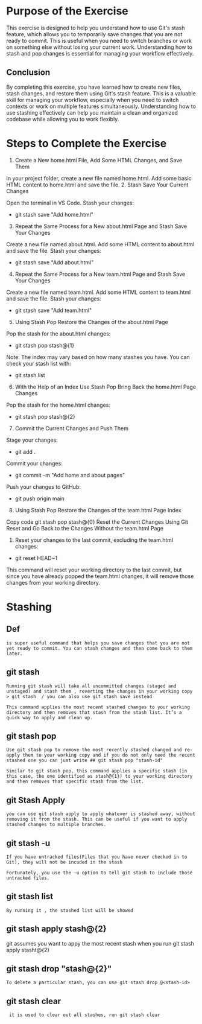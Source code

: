 # Purpose of the Exercise
This exercise is designed to help you understand how to use Git's stash feature, which allows you to temporarily save changes that you are not ready to commit. This is useful when you need to switch branches or work on something else without losing your current work. Understanding how to stash and pop changes is essential for managing your workflow effectively.

## Conclusion
By completing this exercise, you have learned how to create new files, stash changes, and restore them using Git's stash feature. This is a valuable skill for managing your workflow, especially when you need to switch contexts or work on multiple features simultaneously. Understanding how to use stashing effectively can help you maintain a clean and organized codebase while allowing you to work flexibly.


# Steps to Complete the Exercise

1. Create a New home.html File, Add Some HTML Changes, and Save Them

In your project folder, create a new file named home.html.
Add some basic HTML content to home.html and save the file.
2. Stash Save Your Current Changes

Open the terminal in VS Code.
Stash your changes:


- git stash save "Add home.html"

3. Repeat the Same Process for a New about.html Page and Stash Save Your Changes

Create a new file named about.html.
Add some HTML content to about.html and save the file.
Stash your changes:
- git stash save "Add about.html"
  
4. Repeat the Same Process for a New team.html Page and Stash Save Your Changes

Create a new file named team.html.
Add some HTML content to team.html and save the file.
Stash your changes:

- git stash save "Add team.html"

5. Using Stash Pop Restore the Changes of the about.html Page

Pop the stash for the about.html changes:
- git stash pop stash@{1}

Note: The index may vary based on how many stashes you have. You can check your stash list with:

- git stash list
  
6. With the Help of an Index Use Stash Pop Bring Back the home.html Page Changes

Pop the stash for the home.html changes:

- git stash pop stash@{2}

7. Commit the Current Changes and Push Them

Stage your changes:

- git add .
  
Commit your changes:

- git commit -m "Add home and about pages"

Push your changes to GitHub:


- git push origin main

8. Using Stash Pop Restore the Changes of the team.html Page Index

Copy code
git stash pop stash@{0}
Reset the Current Changes Using Git Reset and Go Back to the Changes Without the team.html Page

1. Reset your changes to the last commit, excluding the team.html changes:

- git reset HEAD~1

This command will reset your working directory to the last commit, but since you have already popped the team.html changes, it will remove those changes from your working directory.


# Stashing
## Def
    is super useful command that helps you save changes that you are not yet ready to commit. You can stash changes and then come back to them later.
## git stash
    Running git stash will take all uncommitted changes (staged and unstaged) and stash them , reverting the changes in your working copy 
    > git stash  / you can also use git stash save instead 

    This command applies the most recent stashed changes to your working directory and then removes that stash from the stash list. It’s a quick way to apply and clean up.

## git stash pop
    Use git stash pop to remove the most recently stashed changed and re-apply them to your working copy and if you do not only need the recent stashed one you can just write ## git stash pop "stash-id"

    Similar to git stash pop, this command applies a specific stash (in this case, the one identified as stash@{1}) to your working directory and then removes that specific stash from the list.
    
## git Stash Apply
    you can use git stash apply to apply whatever is stashed away, without removing it from the stash. This can be useful if you want to apply stashed changes to multiple branches.
## git stash -u
    If you have untracked files(Files that you have never checked in to Git), they will not be incuded in the stash

    Fortunately, you use the -u option to tell git stash to include those untracked files. 
## git stash list
    By running it , the stashed list will be showed
## git stash apply stash@{2}
git assumes you want to appy the most recent stash when you run git stash apply stasht@{2}

## git stash drop "stash@{2}"

    To delete a particular stash, you can use git stash drop @<stash-id>

## git stash clear
     it is used to clear out all stashes, run git stash clear